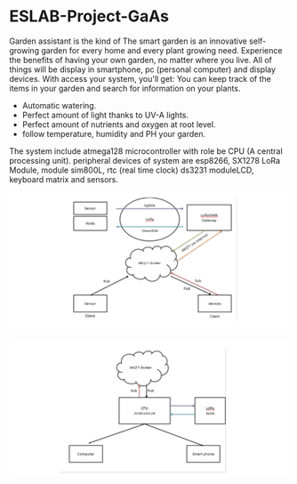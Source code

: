 # ESLAB-Project-GaAs
Garden assistant is the kind of The smart garden is an innovative self-growing garden for every home and every plant growing need. Experience the benefits of having your own garden, no matter where you live. All of things will be display in smartphone, pc (personal computer) and display devices. With access your system, you'll get: You can keep track of the items in your garden and search for information on your plants.
+ Automatic watering.
+ Perfect amount of light thanks to UV-A lights.
+ Perfect amount of nutrients and oxygen at root level.
+ follow temperature, humidity and PH your garden. 

The system include atmega128 microcontroller with role be CPU (A central processing unit). peripheral devices of system are esp8266, SX1278 LoRa Module, module sim800L, rtc (real time clock) ds3231 moduleLCD, keyboard matrix and sensors.

![](Images/System_1.png)

![](Images/System_2.png)
